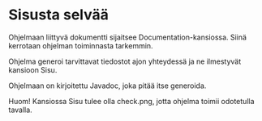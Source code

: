 # Sisusta selvää

Ohjelmaan liittyvä dokumentti sijaitsee Documentation-kansiossa. Siinä kerrotaan ohjelman toiminnasta tarkemmin. 

Ohjelma generoi tarvittavat tiedostot ajon yhteydessä ja ne ilmestyvät kansioon Sisu.

Ohjelmaan on kirjoitettu Javadoc, joka pitää itse generoida.

Huom! Kansiossa Sisu tulee olla check.png, jotta ohjelma toimii odotetulla tavalla.